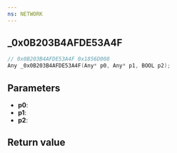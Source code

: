 ```yaml
---
ns: NETWORK
---
```

## _0x0B203B4AFDE53A4F

```c
// 0x0B203B4AFDE53A4F 0x1856D008
Any _0x0B203B4AFDE53A4F(Any* p0, Any* p1, BOOL p2);
```


## Parameters
* **p0**: 
* **p1**: 
* **p2**: 

## Return value
